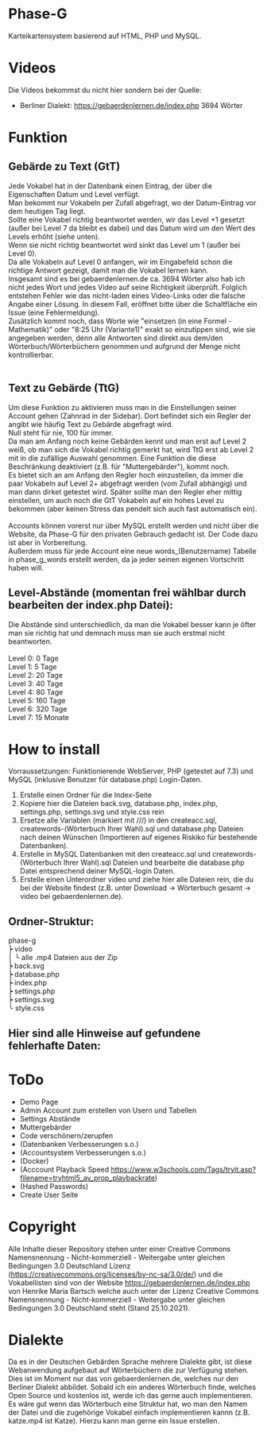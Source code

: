 # Phase-G
Karteikartensystem basierend auf HTML, PHP und MySQL.
# Videos
Die Videos bekommst du nicht hier sondern bei der Quelle: 
- Berliner Dialekt: https://gebaerdenlernen.de/index.php 3694 Wörter
# Funktion
Gebärde zu Text (GtT)
---
Jede Vokabel hat in der Datenbank einen Eintrag, der über die Eigenschaften Datum und Level verfügt.<br>
Man bekommt nur Vokabeln per Zufall abgefragt, wo der Datum-Eintrag vor dem heutigen Tag liegt.<br>
Sollte eine Vokabel richtig beantwortet werden, wir das Level +1 gesetzt (außer bei Level 7 da bleibt es dabei) und das Datum wird um den Wert des Levels erhöht (siehe unten).<br>
Wenn sie nicht richtig beantwortet wird sinkt das Level um 1 (außer bei Level 0).<br>
Da alle Vokabeln auf Level 0 anfangen, wir im Eingabefeld schon die richtige Antwort gezeigt, damit man die Vokabel lernen kann.<br>
Insgesamt sind es bei gebaerdenlernen.de ca. 3694 Wörter also hab ich nicht jedes Wort und jedes Video auf seine Richtigkeit überprüft. Folglich entstehen Fehler wie das nicht-laden eines Video-Links oder die falsche Angabe einer Lösung. In diesem Fall, eröffnet bitte über die Schaltfläche ein Issue (eine Fehlermeldung).<br>
Zusätzlich kommt noch, dass Worte wie "einsetzen (in eine Formel - Mathematik)" oder "8:25 Uhr (Variante1)" exakt so einzutippen sind, wie sie angegeben werden, denn alle Antworten sind direkt aus dem/den Wörterbuch/Wörterbüchern genommen und aufgrund der Menge nicht kontrollierbar.<br><br>


Text zu Gebärde (TtG)
---
Um diese Funktion zu aktivieren muss man in die Einstellungen seiner Account gehen (Zahnrad in der Sidebar). Dort befindet sich ein Regler der angibt wie häufig Text zu Gebärde abgefragt wird.<br>
Null steht für nie, 100 für immer.<br>
Da man am Anfang noch keine Gebärden kennt und man erst auf Level 2 weiß, ob man sich die Vokabel richtig gemerkt hat, wird TtG erst ab Level 2 mit in die zufällige Auswahl genommen. Eine Funktion die diese Beschränkung deaktiviert (z.B. für "Muttergebärder"), kommt noch.<br>
Es bietet sich an am Anfang den Regler hoch einzustellen, da immer die paar Vokabeln auf Level 2+ abgefragt werden (vom Zufall abhängig) und man dann dirket getestet wird. Später sollte man den Regler eher mittig einstellen, um auch noch die GtT Vokabeln auf ein hohes Level zu bekommen (aber keinen Stress das pendelt sich auch fast automatisch ein).<br><br>
Accounts können vorerst nur über MySQL erstellt werden und nicht über die Website, da Phase-G für den privaten Gebrauch gedacht ist. Der Code dazu ist aber in Vorbereitung.<br>
Außerdem muss für jede Account eine neue words_(Benutzername) Tabelle in phase_g_words erstellt werden, da ja jeder seinen eigenen Vortschritt haben will.


Level-Abstände (momentan frei wählbar durch bearbeiten der index.php Datei):
---
Die Abstände sind unterschiedlich, da man die Vokabel besser kann je öfter man sie richtig hat und demnach muss man sie auch erstmal nicht beantworten.<br><br>
Level 0: 0 Tage<br>
Level 1: 5 Tage<br>
Level 2: 20 Tage<br>
Level 3: 40 Tage<br>
Level 4: 80 Tage<br>
Level 5: 160 Tage<br>
Level 6: 320 Tage<br>
Level 7: 15 Monate<br>


# How to install
Vorraussetzungen: Funktionierende WebServer, PHP (getestet auf 7.3) und MySQL (inklusive Benutzer für database.php) Login-Daten.
1. Erstelle einen Ordner für die Index-Seite
2. Kopiere hier die Dateien back.svg, database.php, index.php, settings.php, settings.svg und style.css rein
3. Ersetze alle Variablen (markiert mit ///) in den createacc.sql, createwords-(Wörterbuch Ihrer Wahl).sql und database.php Dateien nach deinen Wünschen (Importieren auf eigenes Riskiko für bestehende Datenbanken).
4. Erstelle in MySQL Datenbanken mit den createacc.sql und createwords-(Wörterbuch Ihrer Wahl).sql Dateien und bearbeite die database.php Datei entsprechend deiner MySQL-login Daten.
5. Erstelle einen Unterordner video und ziehe hier alle Dateien rein, die du bei der Website findest (z.B. unter Download -> Wörterbuch gesamt -> video bei gebaerdenlernen.de).

Ordner-Struktur:
---
phase-g<br>
 ┝ video<br>
 │   └ alle .mp4 Dateien aus der Zip<br>
 ┝ back.svg<br>
 ┝ database.php<br>
 ┝ index.php<br>
 ┝ settings.php<br>
 ┝ settings.svg<br>
 └ style.css<br>

Hier sind alle Hinweise auf gefundene fehlerhafte Daten:
---
# ToDo
- Demo Page
- Admin Account zum erstellen von Usern und Tabellen
- Settings Abstände
- Muttergebärder
- Code verschönern/zerupfen
- (Datenbanken Verbesserungen s.o.)
- (Accountsystem Verbesserungen s.o.)
- (Docker)
- (Acccount Playback Speed https://www.w3schools.com/Tags/tryit.asp?filename=tryhtml5_av_prop_playbackrate)
- (Hashed Passwords)
- Create User Seite
# Copyright
Alle Inhalte dieser Repository stehen unter einer Creative Commons Namensnennung - Nicht-kommerziell - Weitergabe unter gleichen Bedingungen 3.0 Deutschland Lizenz (https://creativecommons.org/licenses/by-nc-sa/3.0/de/) und die Vokabellisten sind von der Website https://gebaerdenlernen.de/index.php von Henrike Maria Bartsch welche auch unter der Lizenz Creative Commons Namensnennung - Nicht-kommerziell - Weitergabe unter gleichen Bedingungen 3.0 Deutschland steht (Stand 25.10.2021).
# Dialekte
Da es in der Deutschen Gebärden Sprache mehrere Dialekte gibt, ist diese Webanwendung aufgebaut auf Wörterbüchern die zur Verfügung stehen.
Dies ist im Moment nur das von gebaerdenlernen.de, welches nur den Berliner Dialekt abbildet.
Sobald ich ein anderes Wörterbuch finde, welches Open Source und kostenlos ist, werde ich das gerne auch implementieren.
Es wäre gut wenn das Wörterbuch eine Struktur hat, wo man den Namen der Datei und die zugehörige Vokabel einfach implementieren kannn (z.B. katze.mp4 ist Katze).
Hierzu kann man gerne ein Issue erstellen.
